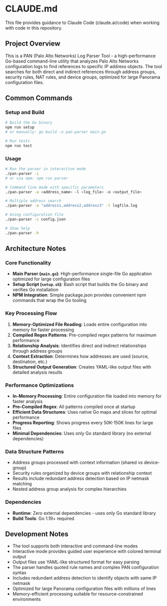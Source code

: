 # CLAUDE.md

This file provides guidance to Claude Code (claude.ai/code) when working with code in this repository.

## Project Overview

This is a PAN (Palo Alto Networks) Log Parser Tool - a high-performance Go-based command-line utility that analyzes Palo Alto Networks configuration logs to find references to specific IP address objects. The tool searches for both direct and indirect references through address groups, security rules, NAT rules, and device groups, optimized for large Panorama configuration files.

## Common Commands

### Setup and Build
```bash
# Build the Go binary
npm run setup
# or manually: go build -o pan-parser main.go

# Run tests
npm run test
```

### Usage
```bash
# Run the parser in interactive mode
./pan-parser -i
# or via npm: npm run parser

# Command line mode with specific parameters
./pan-parser -a <address_name> -l <log_file> -o <output_file>

# Multiple address search
./pan-parser -a "address1,address2,address3" -l logfile.log

# Using configuration file
./pan-parser -c config.json

# Show help
./pan-parser -h
```

## Architecture Notes

### Core Functionality
- **Main Parser (`main.go`)**: High-performance single-file Go application optimized for large configuration files
- **Setup Script (`setup.sh`)**: Bash script that builds the Go binary and verifies Go installation
- **NPM Integration**: Simple package.json provides convenient npm commands that wrap the Go tooling

### Key Processing Flow
1. **Memory-Optimized File Reading**: Loads entire configuration into memory for faster processing
2. **Compiled Regex Patterns**: Pre-compiled regex patterns for maximum performance
3. **Relationship Analysis**: Identifies direct and indirect relationships through address groups
4. **Context Extraction**: Determines how addresses are used (source, destination, etc.)
5. **Structured Output Generation**: Creates YAML-like output files with detailed analysis results

### Performance Optimizations
- **In-Memory Processing**: Entire configuration file loaded into memory for faster analysis
- **Pre-Compiled Regex**: All patterns compiled once at startup
- **Efficient Data Structures**: Uses native Go maps and slices for optimal performance
- **Progress Reporting**: Shows progress every 50K-150K lines for large files
- **Minimal Dependencies**: Uses only Go standard library (no external dependencies)

### Data Structure Patterns
- Address groups processed with context information (shared vs device-group)
- Security rules organized by device groups with relationship context
- Results include redundant address detection based on IP netmask matching
- Nested address group analysis for complex hierarchies

### Dependencies
- **Runtime**: Zero external dependencies - uses only Go standard library
- **Build Tools**: Go 1.19+ required

## Development Notes

- The tool supports both interactive and command-line modes
- Interactive mode provides guided user experience with colored terminal output
- Output files use YAML-like structured format for easy parsing
- The parser handles quoted rule names and complex PAN configuration syntax
- Includes redundant address detection to identify objects with same IP netmask
- Optimized for large Panorama configuration files with millions of lines
- Memory-efficient processing suitable for resource-constrained environments